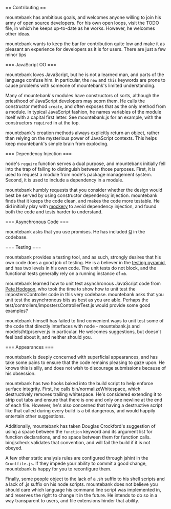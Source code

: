 == Contributing ==

mountebank has ambitious goals, and welcomes anyone willing to join his army of open source developers.
For his own open loops, visit the TODO file, in which he keeps up-to-date as he works.  However, he welcomes
other ideas.

mountebank wants to keep the bar for contribution quite low and make it as pleasant an experience for developers
as it is for users.  There are just a few minor tips

=== JavaScript OO ===

mountebank loves JavaScript, but he is not a learned man, and parts of the language confuse him.  In particular,
the `new` and `this` keywords are prone to cause problems with someone of mountebank's limited understanding.

Many of mountebank's modules have constructors of sorts, although the priesthood of JavaScript developers may
scorn them.  He calls the constructor method `create`, and often exposes that as the only method from a module.
In typical JavaScript fashion, he names variables of the module itself with a capital first letter.  See
mountebank.js for an example, with the constructors `require`d in at the top.

mountebank's creation methods always explicitly return an object, rather than relying on the mysterious power
of JavaScript contexts.  This helps keep mountebank's simple brain from exploding.

=== Dependency Injection ===

node's `require` function serves a dual purpose, and mountebank initially fell into the trap of failing to
distinguish between those purposes.  First, it is used to request a module from node's package management system.
Second, it is used to include a dependency in a module.

mountebank humbly requests that you consider whether the design would best be served by using constructor
dependency injection.  mountebank finds that it keeps the code clean, and makes the code more testable.
He did initially play with [mockery](https://github.com/mfncooper/mockery) to avoid dependency injection, and
found both the code and tests harder to understand.

=== Asynchronous Code ===

mountebank asks that you use promises.  He has included [Q](https://github.com/kriskowal/q) in the codebase.

=== Testing ===

mountebank provides a testing tool, and as such, strongly desires that his own code does a good job of testing.
He is a believer in the [testing pyramid](http://martinfowler.com/bliki/TestPyramid.html), and has two levels
in his own code.  The unit tests do not block, and the functional tests generally rely on a running instance
of `mb`.

mountebank learned how to unit test asynchronous JavaScript code from
[Pete Hodgson](http://martinfowler.com/articles/asyncJS.html), who took the time to show how to unit test
the impostersController code in this very codebase.  mountebank asks that you unit test the asynchronous bits
as best as you are able.  Perhaps the test/controllers/impostersControllerTest.js would provide some good examples?

mountebank himself has failed to find convenient ways to unit test some of the code that directly interfaces
with node - mountebank.js and models/http/server.js in particular.  He welcomes suggestions, but doesn't
feel bad about it, and neither should you.

=== Appearances ===

mountebank is deeply concerned with superficial appearances, and has take some pains to ensure that the code
remains pleasing to gaze upon.  He knows this is silly, and does not wish to discourage submissions because
of his obsession.

mountebank has two hooks baked into the build script to help enforce surface integrity.  First, he calls
bin/normalizeWhitespace, which destructively removes trailing whitespace.  He's considered extending it to
strip out tabs and ensure that there is one and only one newline at the end of each file.  However, he's also
concerned that having a destructive script like that called during every build is a bit dangerous, and would
happily entertain other suggestions.

Additionally, mountebank has taken Douglas Crockford's suggestion of using a space between the `function` keyword
and its argument list for function declarations, and no space between them for function calls.  bin/jscheck
validates that convention, and will fail the build if it is not obeyed.

A few other static analysis rules are configured through jshint in the `Gruntfile.js`.  If they impede your
ability to commit a good change, mountebank is happy for you to reconfigure them.

Finally, some people object to the lack of a .sh suffix to his shell scripts and a lack of .js suffix on his
node scripts.  mountebank does not believe you should care which language his command line script was
implemented in, and reserves the right to change it in the future.  He intends to do so in a way
transparent to users, and file extensions hinder that ability.
